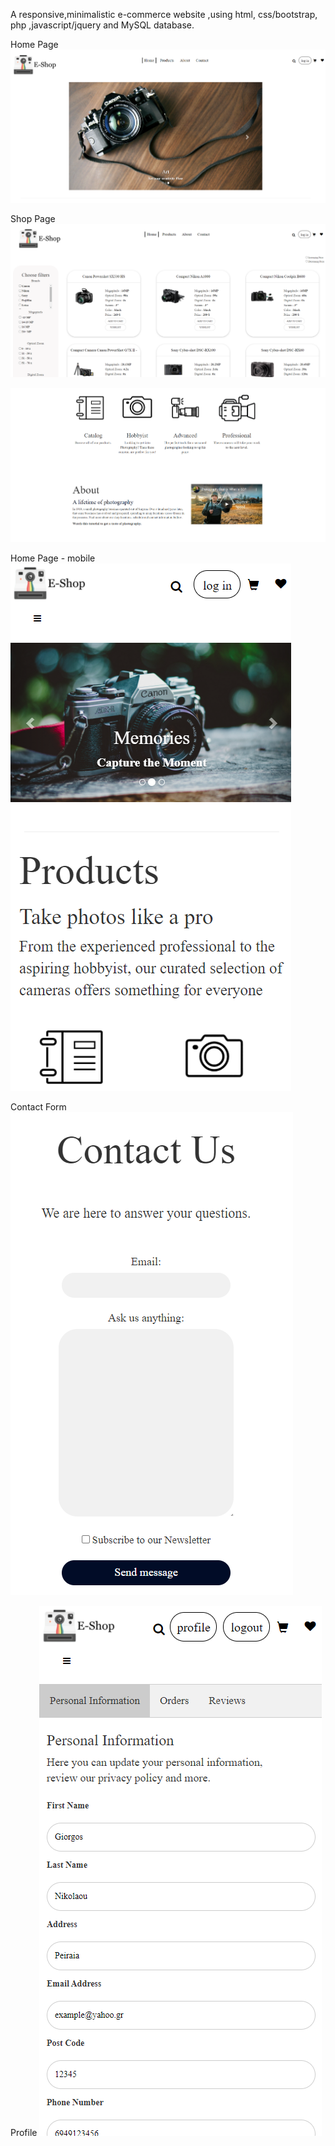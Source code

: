 A responsive,minimalistic e-commerce website ,using html, css/bootstrap, php ,javascript/jquery and MySQL database.

Home Page
![home page](https://github.com/NefeliTav/e-shop/blob/main/images/first.png?raw=true)

Shop Page
![shop page](https://github.com/NefeliTav/e-shop/blob/main/images/second.png?raw=true)

![home page products](https://github.com/NefeliTav/e-shop/blob/main/images/fifth.png?raw=true)

Home Page - mobile
![home page mobile](https://github.com/NefeliTav/e-shop/blob/main/images/third.png?raw=true)

Contact Form
![contact form](https://github.com/NefeliTav/e-shop/blob/main/images/fourth.png?raw=true)

Profile
![contact form](https://github.com/NefeliTav/e-shop/blob/main/images/sixth.png?raw=true)
